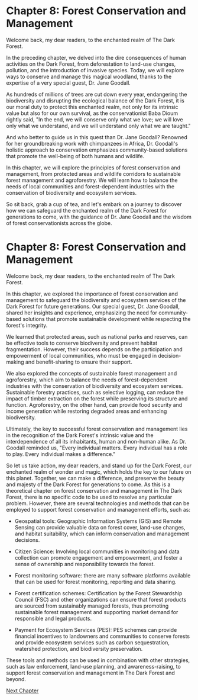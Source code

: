 # Chapter 8: Forest Conservation and Management

Welcome back, my dear readers, to the enchanted realm of The Dark Forest. 

In the preceding chapter, we delved into the dire consequences of human activities on the Dark Forest, from deforestation to land-use changes, pollution, and the introduction of invasive species. Today, we will explore ways to conserve and manage this magical woodland, thanks to the expertise of a very special guest, Dr. Jane Goodall.

As hundreds of millions of trees are cut down every year, endangering the biodiversity and disrupting the ecological balance of the Dark Forest, it is our moral duty to protect this enchanted realm, not only for its intrinsic value but also for our own survival, as the conservationist Baba Dioum rightly said, "In the end, we will conserve only what we love; we will love only what we understand, and we will understand only what we are taught."

And who better to guide us in this quest than Dr. Jane Goodall? Renowned for her groundbreaking work with chimpanzees in Africa, Dr. Goodall's holistic approach to conservation emphasizes community-based solutions that promote the well-being of both humans and wildlife.

In this chapter, we will explore the principles of forest conservation and management, from protected areas and wildlife corridors to sustainable forest management and agroforestry. We will learn how to balance the needs of local communities and forest-dependent industries with the conservation of biodiversity and ecosystem services.

So sit back, grab a cup of tea, and let's embark on a journey to discover how we can safeguard the enchanted realm of the Dark Forest for generations to come, with the guidance of Dr. Jane Goodall and the wisdom of forest conservationists across the globe.
# Chapter 8: Forest Conservation and Management

Welcome back, my dear readers, to the enchanted realm of The Dark Forest. 

In this chapter, we explored the importance of forest conservation and management to safeguard the biodiversity and ecosystem services of the Dark Forest for future generations. Our special guest, Dr. Jane Goodall, shared her insights and experience, emphasizing the need for community-based solutions that promote sustainable development while respecting the forest's integrity.

We learned that protected areas, such as national parks and reserves, can be effective tools to conserve biodiversity and prevent habitat fragmentation. However, their success depends on the participation and empowerment of local communities, who must be engaged in decision-making and benefit-sharing to ensure their support.

We also explored the concepts of sustainable forest management and agroforestry, which aim to balance the needs of forest-dependent industries with the conservation of biodiversity and ecosystem services. Sustainable forestry practices, such as selective logging, can reduce the impact of timber extraction on the forest while preserving its structure and function. Agroforestry, on the other hand, can provide food security and income generation while restoring degraded areas and enhancing biodiversity.

Ultimately, the key to successful forest conservation and management lies in the recognition of the Dark Forest's intrinsic value and the interdependence of all its inhabitants, human and non-human alike. As Dr. Goodall reminded us, "Every individual matters. Every individual has a role to play. Every individual makes a difference."

So let us take action, my dear readers, and stand up for the Dark Forest, our enchanted realm of wonder and magic, which holds the key to our future on this planet. Together, we can make a difference, and preserve the beauty and majesty of the Dark Forest for generations to come.
As this is a theoretical chapter on forest conservation and management in The Dark Forest, there is no specific code to be used to resolve any particular problem. However, there are several technologies and methods that can be employed to support forest conservation and management efforts, such as:

- Geospatial tools: Geographic Information Systems (GIS) and Remote Sensing can provide valuable data on forest cover, land-use changes, and habitat suitability, which can inform conservation and management decisions.

- Citizen Science: Involving local communities in monitoring and data collection can promote engagement and empowerment, and foster a sense of ownership and responsibility towards the forest.

- Forest monitoring software: there are many software platforms available that can be used for forest monitoring, reporting and data sharing.

- Forest certification schemes: Certification by the Forest Stewardship Council (FSC) and other organizations can ensure that forest products are sourced from sustainably managed forests, thus promoting sustainable forest management and supporting market demand for responsible and legal products.

- Payment for Ecosystem Services (PES): PES schemes can provide financial incentives to landowners and communities to conserve forests and provide ecosystem services such as carbon sequestration, watershed protection, and biodiversity preservation.

These tools and methods can be used in combination with other strategies, such as law enforcement, land-use planning, and awareness-raising, to support forest conservation and management in The Dark Forest and beyond.


[Next Chapter](09_Chapter09.md)